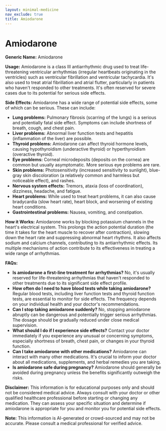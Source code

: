 ```yaml
---
layout: minimal-medicine
nav_exclude: true
title: Amiodarone
---
```


# Amiodarone

**Generic Name:** Amiodarone

**Usage:** Amiodarone is a class III antiarrhythmic drug used to treat life-threatening ventricular arrhythmias (irregular heartbeats originating in the ventricles) such as ventricular fibrillation and ventricular tachycardia.  It's also used to treat atrial fibrillation and atrial flutter, particularly in patients who haven't responded to other treatments.  It's often reserved for severe cases due to its potential for serious side effects.

**Side Effects:** Amiodarone has a wide range of potential side effects, some of which can be serious.  These can include:

* **Lung problems:** Pulmonary fibrosis (scarring of the lungs) is a serious and potentially fatal side effect.  Symptoms can include shortness of breath, cough, and chest pain.
* **Liver problems:**  Abnormal liver function tests and hepatitis (inflammation of the liver) are possible.
* **Thyroid problems:**  Amiodarone can affect thyroid hormone levels, causing hypothyroidism (underactive thyroid) or hyperthyroidism (overactive thyroid).
* **Eye problems:** Corneal microdeposits (deposits on the cornea) are common but usually asymptomatic.  More serious eye problems are rare.
* **Skin problems:** Photosensitivity (increased sensitivity to sunlight), blue-gray skin discoloration (a relatively common and harmless but noticeable effect), and rashes.
* **Nervous system effects:** Tremors, ataxia (loss of coordination), dizziness, headache, and fatigue.
* **Heart problems:** While used to treat heart problems, it can also cause bradycardia (slow heart rate), heart block, and worsening of existing heart conditions.
* **Gastrointestinal problems:** Nausea, vomiting, and constipation.


**How it Works:** Amiodarone works by blocking potassium channels in the heart's electrical system. This prolongs the action potential duration (the time it takes for the heart muscle to recover after contraction), slowing down the heart rate and suppressing abnormal heart rhythms.  It also affects sodium and calcium channels, contributing to its antiarrhythmic effects.  Its multiple mechanisms of action contribute to its effectiveness in treating a wide range of arrhythmias.

**FAQs:**

* **Is amiodarone a first-line treatment for arrhythmias?** No, it's usually reserved for life-threatening arrhythmias that haven't responded to other treatments due to its significant side effect profile.
* **How often do I need to have blood tests while taking amiodarone?**  Regular blood tests, including liver function tests and thyroid function tests, are essential to monitor for side effects. The frequency depends on your individual health and your doctor's recommendations.
* **Can I stop taking amiodarone suddenly?** No, stopping amiodarone abruptly can be dangerous and potentially trigger serious arrhythmias.  The dosage should be gradually reduced under close medical supervision.
* **What should I do if I experience side effects?**  Contact your doctor immediately if you experience any unusual or concerning symptoms, especially shortness of breath, chest pain, or changes in your thyroid function.
* **Can I take amiodarone with other medications?**  Amiodarone can interact with many other medications.  It's crucial to inform your doctor about all medications, supplements, and herbal remedies you are taking.
* **Is amiodarone safe during pregnancy?**  Amiodarone should generally be avoided during pregnancy unless the benefits significantly outweigh the risks.


**Disclaimer:** This information is for educational purposes only and should not be considered medical advice. Always consult with your doctor or other qualified healthcare professional before starting or changing any medication.  They can assess your specific situation and determine if amiodarone is appropriate for you and monitor you for potential side effects.


**Note:** This information is AI-generated or crowd-sourced and may not be accurate. Please consult a medical professional for verified advice.